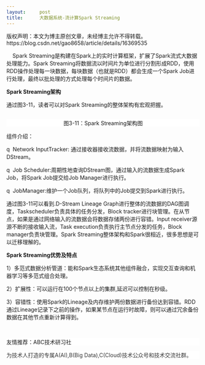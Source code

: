 ```yaml
---
layout:     post
title:      大数据系统-流计算Spark Streaming
---
```

<div id="article_content" class="article_content clearfix csdn-tracking-statistics" data-pid="blog" data-mod="popu_307" data-dsm="post">
								<div class="article-copyright">
					版权声明：本文为博主原创文章，未经博主允许不得转载。					https://blog.csdn.net/gao8658/article/details/16369535				</div>
								            <link rel="stylesheet" href="https://csdnimg.cn/release/phoenix/template/css/ck_htmledit_views-f76675cdea.css">
						<div class="htmledit_views" id="content_views">
                <p></p><p>    Spark Streaming是构建在Spark上的实时计算框架，扩展了Spark流式大数据处理能力。Spark Streaming将数据流以时间片为单位进行分割形成RDD，使用RDD操作处理每一块数据，每块数据（也就是RDD）都会生成一个Spark Job进行处理，最终以批处理的方式处理每个时间片的数据。<br></p><p><strong>Spark Streaming架构</strong></p><p>通过图3-11，读者可以对Spark Streaming的整体架构有宏观把握。</p><p style="text-align:center;"><img src="https://img-blog.csdn.net/2018032822331036?watermark/2/text/aHR0cHM6Ly9ibG9nLmNzZG4ubmV0L2dhbzg2NTg=/font/5a6L5L2T/fontsize/400/fill/I0JBQkFCMA==/dissolve/70" alt=""></p><p align="center" style="background:#FFFFFF;">图3-11：Spark Streaming架构图</p><p>组件介绍：</p><p>q  Network InputTracker: 通过接收器接收流数据，并将流数据映射为输入DStream。</p><p>q  Job Scheduler:周期性地查询DStream图，通过输入的流数据生成Spark Job，将Spark Job提交给Job Manager进行执行。</p><p>q  JobManager:维护一个Job队列，将队列中的Job提交到Spark进行执行。</p><p>通过图3-11可以看到.D-Stream Lineage Graph进行整体的流数据的DAG图调度，Taskscheduler负责具体的任务分发，Block tracker进行块管理。在从节点，如果是通过网络输入的流数据会将数据存储两份进行容错。Input receiver源源不断的接收输入流，Task execution负责执行主节点分发的任务，Block manager负责块管理。Spark Streaming整体架构和Spark很相近，很多思想是可以迁移理解的。</p><p><strong>Spark Streaming优势及特点</strong></p><p></p><p>1）多范式数据分析管道：能和Spark生态系统其他组件融合，实现交互查询和机器学习等多范式组合处理。<strong></strong></p><p>2）扩展性：可以运行在100个节点以上的集群,延迟可以控制在秒级。</p><p>3）容错性：使用Spark的Lineage及内存维护两份数据进行备份达到容错。RDD通过Lineage记录下之前的操作，如果某节点在运行时故障，则可以通过冗余备份数据在其他节点重新计算得到。</p><br><p style="background-color:rgb(255,255,255);">友情推荐：ABC技术研习社</p><p style="background-color:rgb(255,255,255);"><span style="color:rgb(53,53,53);font-family:'-apple-system-font', BlinkMacSystemFont, 'Helvetica Neue', 'PingFang SC', 'Hiragino Sans GB', 'Microsoft YaHei UI', 'Microsoft YaHei', Arial, sans-serif;font-size:14px;text-align:left;">为技术人打造的专属A(AI),B(Big Data),C(Cloud)技术公众号和技术交流社群。</span><br></p><p style="background-color:rgb(255,255,255);"><img src="https://img-blog.csdn.net/20180325094531294?watermark/2/text/aHR0cHM6Ly9ibG9nLmNzZG4ubmV0L2dhbzg2NTg=/font/5a6L5L2T/fontsize/400/fill/I0JBQkFCMA==/dissolve/70" alt="" style="border:0px;"></p><br><br>            </div>
                </div>